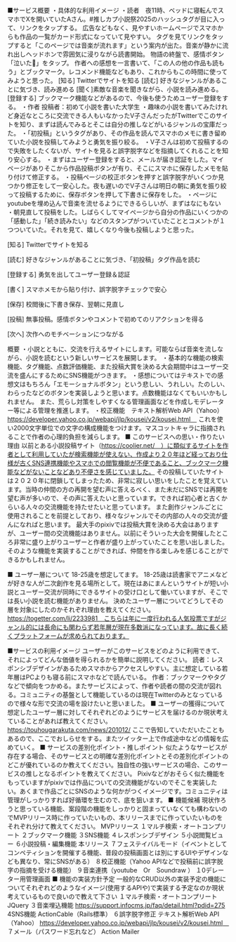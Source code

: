 ■サービス概要
・具体的な利用イメージ
・読者　夜11時、ベッドに寝転んでスマホでXを開いていたAさん。#推しカプ小説祭2025のハッシュタグが目に入って、リンクをタップする。
広告などもなく、見やすいホームページでスマホからも作品の一覧がカード形式になっていて見やすい。
タグを見てリンクをタップすると「このページでは音楽が流れます」という案内が出た。音楽が静かに流れ出しヘッドホンで雰囲気に浸りながら読書開始。
物語の終盤で、感情ボタン「泣いた🥲」をタップ。
作者への感想を一言書いて、「この人の他の作品も読もう」とブックマーク。レコメンド機能などもあり、これからもこの時間に使ってみようと思った。
[知る] Twitterでサイトを知る
[読む] 好きなジャンルがあることに気づき、読み進める
[聞く]素敵な音楽を聞きながら、小説を読み進める。
[登録する] ブックマーク機能などがあるので、今後も使うためユーザー登録をする。
・作者
投稿者：初めて小説を書いた大学生
・趣味の小説を書いてみたけれど身近なところに交流できる人もいなかったV子さんだったがTwitterでこのサイトを知り、まずは読んでみるとそこは自分の推しなどがいるジャンルの宝庫だった。
・「初投稿」というタグがあり、その作品を読んでスマホのメモに書き留めていた小説を投稿してみようと勇気を振り絞る。
・V子さんは初めて投稿するので失敗をしたくないが、サイトを見ると誤字脱字などを指摘してくれることを知り安心する。
・まずはユーザー登録をすると、メールが届き認証をした。マイページがありそこから作品投稿ボタンが有り、そこにスマホに保存したメモを貼り付けて修正する。
・投稿ページの校正ボタンを押すと誤字脱字がいくつか見つかり修正をして一安心した。夜も遅いのでV子さんは明日の朝に勇気を振り絞って投稿するために、保存ボタンを押して下書きに保存をした。
・ページにyoutubeを埋め込んで音楽を流せるようにできるらしいが、まずはなにもない
・朝見直して投稿をした。しばらくしてマイページから自分の作品にいくつかの「感動した」「続き読みたい」などのスタンプがついていたこととコメントが１つついていた。それを見て、嬉しくなり今後も投稿しようと思った。

[知る] Twitterでサイトを知る

[読む] 好きなジャンルがあることに気づき、「初投稿」タグ作品を読む

[登録する] 勇気を出してユーザー登録＆認証

[書く] スマホメモから貼り付け、誤字脱字チェックで安心

[保存] 校閲後に下書き保存、翌朝に見直し

[投稿] 無事投稿。感情ボタンやコメントで初めてのリアクションを得る

[次へ] 次作へのモチベーションにつながる




概要
・小説とともに、交流を行えるサイトにします。可能ならば音楽を流しながら、小説を読むという新しいサービスを展開します。
・基本的な機能の検索機能、タグ機能、点数評価機能、また投稿大賞を決める大会期間中はユーザー交流を盛んにするためにSNS機能がつきます。
・感想についてはテキストでの感想文はもちろん「エモーショナルボタン」という悲しい、うれしい。たのしい、わらったなどのボタンを実装しようと思います。点数機能はなくてもいいかもしれません。
また、荒らし対策をしやすくなる管理画面などを作成しモデレーター等による管理を推進します。
・校正機能　テキスト解析Web API（Yahoo）
https://developer.yahoo.co.jp/webapi/jlp/kousei/v2/kousei.html　
これを使い2000文字単位での文字の構成機能をつけます。マスコットキャラに指摘されることで作者の心理的負担を減らします。
■ このサービスへの思い・作りたい理由
以前とある小説投稿サイト（https://coolier.net/　）に類似するサイトを作者として利用していたが検索機能が使えない、作成より２０年ほど経っており仕様が古くSNS連携機能やスマホでの閲覧機能が不便であること、ブックマーク機能などがないことなどあり不便さを感じていました。
その投稿していたサイトは２０２０年に閉鎖してしまったため、非常に寂しい思いをしたことを覚えています。当時の仲間の方の再開を望む声に答えるべく、また未だにSNSでは再開を望む声が多いので、その声に答えたいと思っています。できれば初心者と古くからいる人々の交流機能を持たせたいと思っています。
また創作ジャンルごとに使用されることを前提としており、様々なジャンルでその内部の人々の交流が盛んになればと思います。
最大手のpixivでは投稿大賞を決める大会はありますが、ユーザー間の交流機能はありません。以前にそういった大会を開催したところ非常に盛り上がりユーザーと作者が盛り上がっていたことを思い出しました。そのような機能を実装することができれば、仲間を作る楽しみを感じることができるかもしれません。

■ ユーザー層について
18-25歳を想定してます。
18-25歳は読書家でアニメなどが好きな人が二次創作を見る場所として。現在はあにまんというサイトが短い小説とユーザー交流が同時にできるサイトの受け口として働いていますが、そこでは長い小説を読む機能がありません。
決めたユーザー層についてどうしてその層を対象にしたのかそれぞれ理由を教えてください。
　https://togetter.com/li/2233981　こちらは年に一度行われる人気投票ですがジャンル的には長命にも関わらず若年層が現在多数派になっています。故に長く続くプラットフォームが求められております。

■サービスの利用イメージ
ユーザーがこのサービスをどのように利用できて、それによってどんな価値を得られるかを簡単に説明してください。
読者：レスポンシブデザインがあるためスマホからアクセスしやすい。主に想定している若年層はPCよりも寝る前にスマホなどで読んでいる。
作者：ブックマークやタグなどで傾向をつかめる。またサービスによって、作者や読者の間の交流が図れる。コミュニティの基盤として機能しているのは現在Twitterのみとなっているので様々な形で交流の場を設けたいと思いました。
■ ユーザーの獲得について
想定したユーザー層に対してそれぞれどのようにサービスを届けるのか現状考えていることがあれば教えてください。
https://touhougarakuta.com/news/201012/ ここで告知していただいたこともあるので、ここでおしらせをする。またツイッター上で作成途中などの情報を広めていく。
■ サービスの差別化ポイント・推しポイント
似たようなサービスが存在する場合、そのサービスとの明確な差別化ポイントとその差別化ポイントのどこが優れているのか教えてください。独自性の強いサービスの場合、このサービスの推しとなるポイントを教えてください。
Pixivなどがおそらく似た機能をもっていますがpixivでは作品についての交流機能がないのでそこを実装したい。あくまで作品ごとにSNSのような何かがつくイメージです。コミュニティは管理がしっかりすれば好循環を生むので、底を狙います。
■ 機能候補
現状作ろうと思っている機能、案段階の機能をしっかりと固まっていなくても構わないのでMVPリリース時に作っていたいもの、本リリースまでに作っていたいものをそれぞれ分けて教えてください。
MVPリリース
１マルチ検索・オートコンプリート
２ブックマーク機能
３SNS機能
４レスポンシブデザイン
５小説閲覧ビュー
６小説投稿・編集機能
本リリース
７フェステイバルモード（イベントとしてコンペティションを開催する機能、普段の投稿画面とは別にするUIやデザインなども異なり、常にSNSがある）
８校正機能（Yahoo APIなどで投稿前に誤字脱字の指摘を受ける機能）
９音楽連携（youtube　Or　Soundraw ）
１0デレーター用管理画面
■ 機能の実装方針予定
一般的なCRUD以外の実装予定の機能についてそれぞれどのようなイメージ(使用するAPIや)で実装する予定なのか現状考えているもので良いので教えて下さい
１マルチ検索・オートコンプリート
JQuery
３音楽埋込機能
https://support.infocms.jp/faq/detail.html?pdid=275
4SNS機能
ActionCable（Rails標準）
６誤字脱字修正
テキスト解析Web API（Yahoo）
https://developer.yahoo.co.jp/webapi/jlp/kousei/v2/kousei.html　
７メール（パスワード忘れなど）
Action Mailer 

